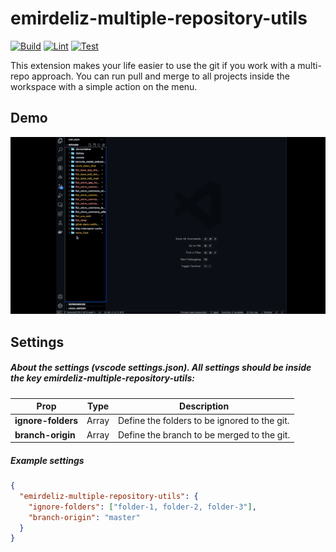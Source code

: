 # emirdeliz-multiple-repository-utils

[![Build](https://github.com/emirdeliz/emirdeliz-multiple-repository-utils/actions/workflows/build.yml/badge.svg)](https://github.com/emirdeliz/emirdeliz-multiple-repository-utils/actions/workflows/build.yml)
[![Lint](https://github.com/emirdeliz/emirdeliz-multiple-repository-utils/actions/workflows/lint.yml/badge.svg)](https://github.com/emirdeliz/emirdeliz-multiple-repository-utils/actions/workflows/lint.yml)
[![Test](https://github.com/emirdeliz/emirdeliz-multiple-repository-utils/actions/workflows/test.yml/badge.svg)](https://github.com/emirdeliz/emirdeliz-multiple-repository-utils/actions/workflows/test.yml)

This extension makes your life easier to use the git if you work with a multi-repo approach. You can run pull and merge to all projects inside the workspace with a simple action on the menu.

## Demo

<img src="https://raw.githubusercontent.com/emirdeliz/emirdeliz-multiple-repository-utils/main/assets/demo.gif" width="700" height="auto" alt="Emirdeliz Multiple Repository Utils - example"/>

## Settings

##### About the settings _(vscode settings.json)_. All settings should be inside the key _emirdeliz-multiple-repository-utils_:

| **Prop**           | **Type**      | **Description**                              |
| ------------------ | ------------- | -------------------------------------------- |
| **ignore-folders** | Array<string> | Define the folders to be ignored to the git. |
| **branch-origin**  | Array<string> | Define the branch to be merged to the git.   |

##### Example settings

```json
{
  "emirdeliz-multiple-repository-utils": {
    "ignore-folders": ["folder-1, folder-2, folder-3"],
    "branch-origin": "master"
  }
}
```
